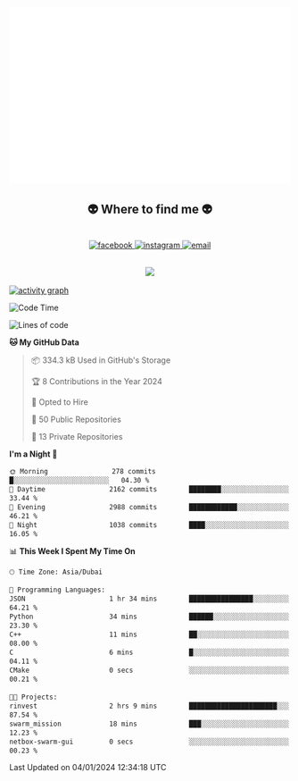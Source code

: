 <!-- Trungquandev -->
<a href="#" target="_blank">
  <img src="svg/DangHaidev.svg" width="1200" alt="official" />
</a>

<br>
<h2 align="center">👽 Where to find me 👽</h2>
<br>
<!-- https://icons8.com -->
<div align="center">
  <a href="https://www.facebook.com/haidang190604" target="blank">
    <img src="https://img.icons8.com/bubbles/100/000000/facebook-new.png" alt="facebook" />
  </a>
  <a href="https://www.instagram.com/h2danng_/" target="blank">
    <img src="https://img.icons8.com/bubbles/100/000000/instagram.png" alt="instagram" />
  </a>
  <a href="mailto:dangd408@gmail.com" target="top">
    <img src="https://img.icons8.com/bubbles/100/000000/apple-mail.png" alt="email" />
  </a>
</div>
<br>

<p align="center">
  <img alig src="https://github-profile-trophy.vercel.app/?username=DangHaidev&theme=onedark&column=-1" />
</p>

[![activity graph](https://github-readme-activity-graph.vercel.app/graph?username=DangHaidev&theme=github-dark-dimmed&custom_title=Guilyx%20Activity%20Graph&hide_border=true)](https://github.com/ashutosh00710/github-readme-activity-graph)


<!--START_SECTION:waka-->
![Code Time](http://img.shields.io/badge/Code%20Time-1%2C521%20hrs%207%20mins-blue)

![Lines of code](https://img.shields.io/badge/From%20Hello%20World%20I%27ve%20Written-74.3%20million%20lines%20of%20code-blue)

**🐱 My GitHub Data** 

> 📦 334.3 kB Used in GitHub's Storage 
 > 
> 🏆 8 Contributions in the Year 2024
 > 
> 💼 Opted to Hire
 > 
> 📜 50 Public Repositories 
 > 
> 🔑 13 Private Repositories 
 > 
**I'm a Night 🦉** 

```text
🌞 Morning                278 commits         █░░░░░░░░░░░░░░░░░░░░░░░░   04.30 % 
🌆 Daytime                2162 commits        ████████░░░░░░░░░░░░░░░░░   33.44 % 
🌃 Evening                2988 commits        ████████████░░░░░░░░░░░░░   46.21 % 
🌙 Night                  1038 commits        ████░░░░░░░░░░░░░░░░░░░░░   16.05 % 
```


📊 **This Week I Spent My Time On** 

```text
🕑︎ Time Zone: Asia/Dubai

💬 Programming Languages: 
JSON                     1 hr 34 mins        ████████████████░░░░░░░░░   64.21 % 
Python                   34 mins             ██████░░░░░░░░░░░░░░░░░░░   23.30 % 
C++                      11 mins             ██░░░░░░░░░░░░░░░░░░░░░░░   08.00 % 
C                        6 mins              █░░░░░░░░░░░░░░░░░░░░░░░░   04.11 % 
CMake                    0 secs              ░░░░░░░░░░░░░░░░░░░░░░░░░   00.21 % 

🐱‍💻 Projects: 
rinvest                  2 hrs 9 mins        ██████████████████████░░░   87.54 % 
swarm_mission            18 mins             ███░░░░░░░░░░░░░░░░░░░░░░   12.23 % 
netbox-swarm-gui         0 secs              ░░░░░░░░░░░░░░░░░░░░░░░░░   00.23 % 
```


 Last Updated on 04/01/2024 12:34:18 UTC
<!--END_SECTION:waka-->